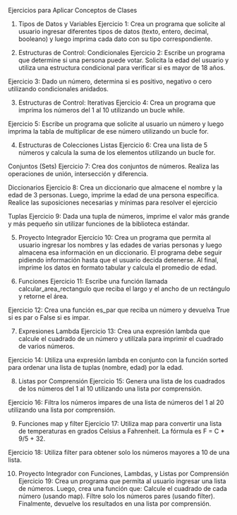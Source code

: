Ejercicios para Aplicar Conceptos de Clases

1. Tipos de Datos y Variables
Ejercicio 1:
Crea un programa que solicite al usuario ingresar diferentes tipos de datos (texto, entero, decimal, booleano) y luego imprima cada dato con su tipo correspondiente.

2. Estructuras de Control: Condicionales
Ejercicio 2:
Escribe un programa que determine si una persona puede votar. Solicita la edad del usuario y utiliza una estructura condicional para verificar si es mayor de 18 años.

Ejercicio 3:
Dado un número, determina si es positivo, negativo o cero utilizando condicionales anidados.

3. Estructuras de Control: Iterativas
Ejercicio 4:
Crea un programa que imprima los números del 1 al 10 utilizando un bucle while.

Ejercicio 5:
Escribe un programa que solicite al usuario un número y luego imprima la tabla de multiplicar de ese número utilizando un bucle for.

4. Estructuras de Colecciones
Listas Ejercicio 6:
Crea una lista de 5 números y calcula la suma de los elementos utilizando un bucle for.

Conjuntos (Sets) Ejercicio 7:
Crea dos conjuntos de números. Realiza las operaciones de unión, intersección y diferencia.


Diccionarios Ejercicio 8:
Crea un diccionario que almacene el nombre y la edad de 3 personas. Luego, imprime la edad de una persona específica.
Realice las suposiciones necesarias y mínimas para resolver el ejercicio

Tuplas Ejercicio 9:
Dada una tupla de números, imprime el valor más grande y más pequeño sin utilizar funciones de la biblioteca estándar.


5. Proyecto Integrador
Ejercicio 10:
Crea un programa que permita al usuario ingresar los nombres y las edades de varias personas y luego almacena esa información en un diccionario. El programa debe seguir pidiendo información hasta que el usuario decida detenerse. Al final, imprime los datos en formato tabular y calcula el promedio de edad.

6. Funciones
Ejercicio 11:
Escribe una función llamada calcular_area_rectangulo que reciba el largo y el ancho de un rectángulo y retorne el área.

Ejercicio 12:
Crea una función es_par que reciba un número y devuelva True si es par o False si es impar.

7. Expresiones Lambda
Ejercicio 13:
Crea una expresión lambda que calcule el cuadrado de un número y utilízala para imprimir el cuadrado de varios números.


Ejercicio 14:
Utiliza una expresión lambda en conjunto con la función sorted para ordenar una lista de tuplas (nombre, edad) por la edad.

8. Listas por Comprensión
Ejercicio 15:
Genera una lista de los cuadrados de los números del 1 al 10 utilizando una lista por comprensión.

Ejercicio 16:
Filtra los números impares de una lista de números del 1 al 20 utilizando una lista por comprensión.

9. Funciones map y filter
Ejercicio 17:
Utiliza map para convertir una lista de temperaturas en grados Celsius a Fahrenheit. La fórmula es F = C * 9/5 + 32.

Ejercicio 18:
Utiliza filter para obtener solo los números mayores a 10 de una lista.

10. Proyecto Integrador con Funciones, Lambdas, y Listas por Comprensión
Ejercicio 19:
Crea un programa que permita al usuario ingresar una lista de números. Luego, crea una función que:
Calcule el cuadrado de cada número (usando map).
Filtre solo los números pares (usando filter).
Finalmente, devuelve los resultados en una lista por comprensión.